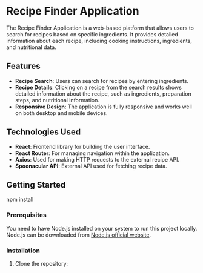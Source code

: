 # Recipe Finder Application

The Recipe Finder Application is a web-based platform that allows users to search for recipes based on specific ingredients. It provides detailed information about each recipe, including cooking instructions, ingredients, and nutritional data.

## Features

- **Recipe Search**: Users can search for recipes by entering ingredients.
- **Recipe Details**: Clicking on a recipe from the search results shows detailed information about the recipe, such as ingredients, preparation steps, and nutritional information.
- **Responsive Design**: The application is fully responsive and works well on both desktop and mobile devices.

## Technologies Used

- **React**: Frontend library for building the user interface.
- **React Router**: For managing navigation within the application.
- **Axios**: Used for making HTTP requests to the external recipe API.
- **Spoonacular API**: External API used for fetching recipe data.

## Getting Started

npm install

### Prerequisites

You need to have Node.js installed on your system to run this project locally. Node.js can be downloaded from [Node.js official website](https://nodejs.org/).

### Installation

1. Clone the repository:
   ```bash
 
